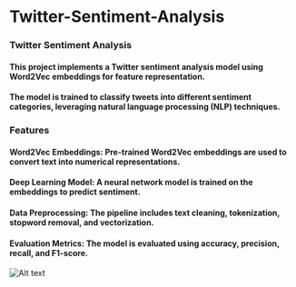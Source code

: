 # Twitter-Sentiment-Analysis
### Twitter Sentiment Analysis
#### This project implements a Twitter sentiment analysis model using Word2Vec embeddings for feature representation.
#### The model is trained to classify tweets into different sentiment categories, leveraging natural language processing (NLP) techniques.

### Features
#### Word2Vec Embeddings: Pre-trained Word2Vec embeddings are used to convert text into numerical representations.
#### Deep Learning Model: A neural network model is trained on the embeddings to predict sentiment.
#### Data Preprocessing: The pipeline includes text cleaning, tokenization, stopword removal, and vectorization.
#### Evaluation Metrics: The model is evaluated using accuracy, precision, recall, and F1-score.


![Alt text](https://github.com/essamalaa1/Twitter-Sentiment-Analysis/blob/main/1.png)
